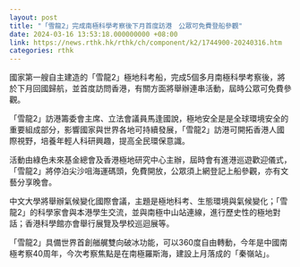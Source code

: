 ```yaml
---
layout: post
title: "「雪龍2」完成南極科學考察後下月首度訪港　公眾可免費登船參觀"
date: 2024-03-16 13:53:18.000000000 +08:00
link: https://news.rthk.hk/rthk/ch/component/k2/1744900-20240316.htm
categories: rthk
---
```


國家第一艘自主建造的「雪龍2」極地科考船，完成5個多月南極科學考察後，將於下月回國歸航，並首度訪問香港，有關方面將舉辦連串活動，屆時公眾可免費參觀。

「雪龍2」訪港籌委會主席、立法會議員馬逢國說，極地安全是是全球環境安全的重要組成部分，影響國家與世界各地可持續發展，「雪龍2」訪港可開拓香港人國際視野，培養年輕人科研興趣，提高全民環保意識。

活動由綠色未來基金總會及香港極地研究中心主辦，屆時會有進港巡遊歡迎儀式，「雪龍2」將停泊尖沙咀海運碼頭，免費開放，公眾須上網登記上船參觀，亦有文藝分享晚會。

中文大學將舉辦氣候變化國際會議，主題是極地科考、生態環境與氣候變化；「雪龍2」的科學家會與本港學生交流，並與南極中山站連線，進行歷史性的極地對話；香港科學館亦會舉行展覽及學校巡迴展等。

「雪龍2」具備世界首創艏艉雙向破冰功能，可以360度自由轉動，今年是中國南極考察40周年，今次考察焦點是在南極羅斯海，建設上月落成的「秦嶺站」。

